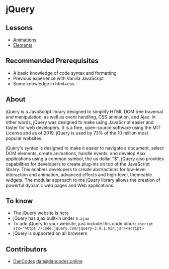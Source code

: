 # jQuery

## Lessons

- [Animations](animations.md)
- [Elements](elements.md)

## Recommended Prerequisites

- A basic knowledge of code syntax and formatting
- Previous experience with Vanilla JavaScript
- Some knowledge in html+css

## About

jQuery is a JavaScript library designed to simplify HTML DOM tree traversal and manipulation, as well as event handling, CSS animation, and Ajax. In other words, jQuery was designed to make using JavaScript easier and faster for web developers. It is a free, open-source software using the MIT License and as of 2019, jQuery is used by 73% of the 10 million most popular websites.

jQuery's syntax is designed to make it easier to navigate a document, select DOM elements, create animations, handle events, and develop Ajax applications using a common symbol, the us dollar "\$". jQuery also provides capabilities for developers to create plug-ins on top of the JavaScript library. This enables developers to create abstractions for low-level interaction and animation, advanced effects and high-level, themeable widgets. The modular approach to the jQuery library allows the creation of powerful dynamic web pages and Web applications.

## To know

- The jQuery website is [here](https://jquery.com/)
- jQuery has ajax built-in under `$.ajax`
- To add jQuery to your website, just include this code block: `<script src="https://code.jquery.com/jquery-3.4.1.min.js"><script>`
- jQuery is supported on all browsers

## Contributors

- [DanCodes](https://dancodes.online) [dan@dancodes.online](mailto:dan@dancodes.online)
